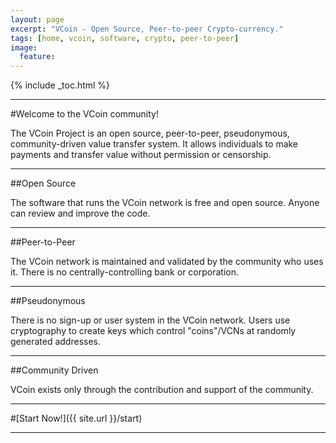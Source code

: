 ```yaml
---
layout: page
excerpt: "VCoin - Open Source, Peer-to-peer Crypto-currency."
tags: [home, vcoin, software, crypto, peer-to-peer]
image:
  feature:
---
```


{% include _toc.html %}

---

#Welcome to the VCoin community!

The VCoin Project is an open source, peer-to-peer, pseudonymous, community-driven value transfer system.  It allows individuals to make payments and transfer value without permission or censorship.

---

##Open Source

The software that runs the VCoin network is free and open source.  Anyone can review and improve the code.

---

##Peer-to-Peer

The VCoin network is maintained and validated by the community who uses it.  There is no centrally-controlling bank or corporation.

---

##Pseudonymous

There is no sign-up or user system in the VCoin network.  Users use cryptography to create keys which control "coins"/VCNs at randomly generated addresses.

---

##Community Driven

VCoin exists only through the contribution and support of the community.

---

#[Start Now!]({{ site.url }}/start)

---

